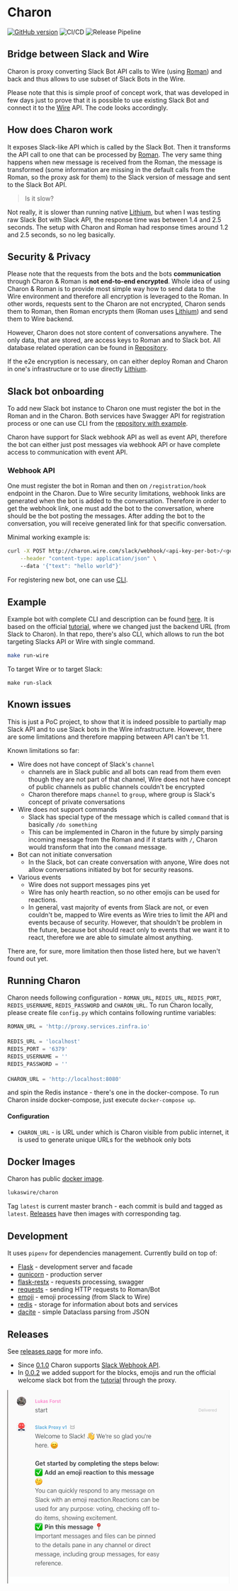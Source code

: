 # Charon
[![GitHub version](https://badge.fury.io/gh/wireapp%2Fcharon.svg)](https://badge.fury.io/gh/wireapp%2Fcharon)
![CI/CD](https://github.com/wireapp/charon/workflows/CI/CD/badge.svg)
![Release Pipeline](https://github.com/wireapp/charon/workflows/Release%20Pipeline/badge.svg)

## Bridge between Slack and Wire
Charon is proxy converting Slack Bot API calls to Wire (using [Roman](https://github.com/dkovacevic/roman)) and back
and thus allows to use subset of Slack Bots in the Wire. 

Please note that this is simple proof of concept work, that was developed in few days just to prove that it is possible
to use existing Slack Bot and connect it to the [Wire](https://wire.com) API.
The code looks accordingly.

## How does Charon work
It exposes Slack-like API which is called by the Slack Bot.
Then it transforms the API call to one that can be processed by [Roman](https://github.com/dkovacevic/roman).
The very same thing happens when new message is received from the Roman,
the message is transformed (some information are missing in the default calls from the Roman, so the proxy ask for them)
 to the Slack version of message and sent to the Slack Bot API.
 
 > Is it slow?
 
 Not really, it is slower than running native [Lithium](https://github.com/wireapp/lithium),
 but when I was testing raw Slack Bot with Slack API, the response time was between 1.4 and 2.5 seconds.
 The setup with Charon and Roman had response times around 1.2 and 2.5 seconds, so no leg basically. 

## Security & Privacy
Please note that the requests from the bots and the bots **communication** through Charon & Roman
is **not end-to-end encrypted**. 
Whole idea of using Charon & Roman is to provide most simple way how to send data to the Wire environment
and therefore all encryption is leveraged to the Roman.
In other words, requests sent to the Charon are not encrypted, Charon sends them to Roman,
 then Roman encrypts them (Roman uses [Lithium](https://github.com/wireapp/lithium)) and send them to Wire backend. 

However, Charon does not store content of conversations anywhere.
The only data, that are stored, are access keys to Roman and to Slack bot.
All database related operation can be found in [Repository](services/Repository.py).

If the e2e encryption is necessary, on can either deploy Roman and Charon in one's infrastructure 
or to use directly [Lithium](https://github.com/wireapp/lithium).

## Slack bot onboarding
To add new Slack bot instance to Charon one must register the bot in the Roman and in the Charon.
Both services have Swagger API for registration process or one can use CLI 
from the [repository with example](https://github.com/LukasForst/slack-onboarding-bot/tree/master/cli). 

Charon have support for Slack webhook API as well as event API,
therefore the bot can either just post messages via webhook API or have complete access to communication 
with event API.

### Webhook API
One must register the bot in Roman and then on `/registration/hook` endpoint in the Charon.
Due to Wire security limitations, webhook links are generated when the bot is added to the conversation.
Therefore in order to get the webhook link, one must add the bot to the conversation, 
where should be the bot posting the messages. 
After adding the bot to the conversation, you will receive generated link for that specific conversation.

Minimal working example is:
```bash
curl -X POST http://charon.wire.com/slack/webhook/<api-key-per-bot>/<generated-conversation-id>  \
    --header "content-type: application/json" \ 
    --data '{"text": "hello world"}'
```

For registering new bot, one can use [CLI](https://github.com/wireapp/charon-webhook-cli).

## Example
Example bot with complete CLI and description can be found [here](https://github.com/LukasForst/slack-onboarding-bot).
It is based on the official [tutorial](https://github.com/slackapi/python-slackclient/tree/master/tutorial),
where we changed just the backend URL (from Slack to Charon).
In that repo, there's also CLI, which allows to run the bot targeting Slacks API or Wire with single command.
```bash
make run-wire
```
To target Wire or to target Slack:
```
make run-slack
```

## Known issues 
This is just a PoC project, to show that it is indeed possible to partially map Slack API 
and to use Slack bots in the Wire infrastructure. 
However, there are some limitations and therefore mapping between API can't be 1:1.

Known limitations so far:
* Wire does not have concept of Slack's `channel`
    * channels are in Slack public and all bots can read from them even though they are not part of that channel,
    Wire does not have concept of public channels as public channels couldn't be encrypted
    * Charon therefore maps `channel` to `group`, where group is Slack's concept of private conversations
* Wire does not support commands
    * Slack has special type of the message which is called `command` that is basically `/do something`
    * This can be implemented in Charon in the future by simply parsing incoming message from the Roman
    and if it starts with `/`, Charon would transform that into the `command` message.
* Bot can not initiate conversation
    * In the Slack, bot can create conversation with anyone, 
    Wire does not allow conversations initiated by bot for security reasons.
* Various events
    * Wire does not support messages pins yet
    * Wire has only hearth reaction, so no other emojis can be used for reactions.
    * In general, vast majority of events from Slack are not, or even couldn't be, mapped to Wire events
    as Wire tries to limit the API and events because of security.
    However, that shouldn't be problem in the future, because bot should react only to events that we want it to react,
    therefore we are able to simulate almost anything. 

There are, for sure, more limitation then those listed here, but we haven't found out yet.

## Running Charon
Charon needs following configuration - `ROMAN_URL`, `REDIS_URL`, `REDIS_PORT`, `REDIS_USERNAME`, `REDIS_PASSWORD`
 and `CHARON_URL`.
To run Charon locally, please create file `config.py` which contains following runtime variables:
```python
ROMAN_URL = 'http://proxy.services.zinfra.io'

REDIS_URL = 'localhost'
REDIS_PORT = '6379'
REDIS_USERNAME = ''
REDIS_PASSWORD = ''

CHARON_URL = 'http://localhost:8080'
```
and spin the Redis instance - there's one in the docker-compose.
To run Charon inside docker-compose, just execute `docker-compose up`.

#### Configuration
* `CHARON_URL` - is URL under which is Charon visible from public internet, 
it is used to generate unique URLs for the webhook only bots

## Docker Images
Charon has public [docker image](https://hub.docker.com/r/lukaswire/charon).
```bash
lukaswire/charon
```
Tag `latest` is current master branch - each commit is build and tagged as `latest`.
[Releases](https://github.com/wireapp/charon/releases) have then images with corresponding tag.

## Development
It uses `pipenv` for dependencies management. 
Currently build on top of:
- [Flask](https://github.com/pallets/flask) - development server and facade
- [gunicorn](https://github.com/benoitc/gunicorn) - production server
- [flask-restx](https://github.com/python-restx/flask-restx) - requests processing, swagger
- [requests](https://github.com/psf/requests) - sending HTTP requests to Roman/Bot
- [emoji](https://github.com/carpedm20/emoji/) - emoji processing (from Slack to Wire)
- [redis](https://github.com/andymccurdy/redis-py) - storage for information about bots and services
- [dacite](https://github.com/konradhalas/dacite) - simple Dataclass parsing from JSON

## Releases
See [releases page](https://github.com/wireapp/charon/releases) for more info.

* Since [0.1.0](https://github.com/wireapp/charon/tree/0.1.0) Charon supports [Slack Webhook API](https://github.com/wireapp/charon#webhook-api).
* In [0.0.2](https://github.com/wireapp/charon/tree/0.0.2) we added support for the blocks, emojis 
and run the official welcome slack bot from the [tutorial](https://github.com/slackapi/python-slackclient/tree/master/tutorial)
through the proxy.

![alt text](resources/welcome_bot-wire.png "Working example of the proxy.")
